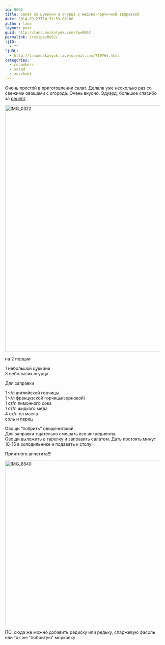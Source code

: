 ```yaml
---
id: 8062
title: Салат из цуккини и огурца с медово-горчичной заправкой
date: 2014-09-23T10:31:53-08:00
author: lana
layout: post
guid: http://lana.moskalyuk.com/?p=8062
permalink: /recipe/8062/
ljID:
  - ""
ljURL:
  - http://lanamoskalyuk.livejournal.com/719765.html
categories:
  - cucumbers
  - salad
  - zucchini
---
```

Очень простой в приготовлении салат. Делала уже несколько раз со свежими овощами с огорода. Очень вкусно. Эдуард, большое спасибо за [рецепт](http://my-happyfood.livejournal.com/854726.html).

<img loading="lazy" src="https://farm6.staticflickr.com/5593/15310802662_40abd1b955_c.jpg" alt="IMG_0322" width="600" height="800" /> 

на 2 порции

1 небольшой цуккини  
3 небольших огурца

Для заправки

1 ч/л английской горчицы  
1 ч/л французской горчицы(зерновой)  
1 ст/л лимонного сока  
1 ст/л жидкого меда  
4 ст/л ол масла  
соль и перец

Овощи &#8220;побрить&#8221; овощечитской.  
Для заправки тщательно смешать все ингредиенты.  
Овощи выложить в тарелку и заправить салатом. Дать постоять минут 10-15 в холодильнике и подавать к столу!

Приятного аппетита!!!

<img loading="lazy" src="https://farm4.staticflickr.com/3913/15124597178_696c027bde_c.jpg" alt="IMG_8840" width="800" height="534" /> 

ПС: сюда же можно добавить редиску или редьку, спаржевую фасоль или так же &#8220;побритую&#8221; морковку